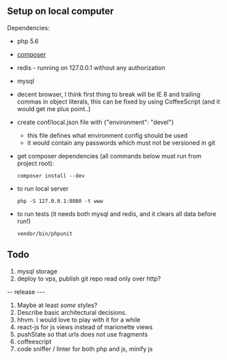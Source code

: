 
## Setup on local computer

Dependencies:

- php 5.6
- [composer](https://getcomposer.org/)
- redis - running on 127.0.0.1 without any authorization
- mysql
- decent browser, I think first thing to break will be IE 8 and trailing commas in object literals,
  this can be fixed by using CoffeeScript (and it would get me plus point..)

- create conf/local.json file with {"environment": "devel"}
  - this file defines what environment config should be used
  - it would contain any passwords which must not be versioned in git

- get composer dependencies (all commands below must run from project root):

	`composer install --dev`

- to run local server

	`php -S 127.0.0.1:8080 -t www`

- to run tests (it needs both mysql and redis, and it clears all data before run!)

	`vendor/bin/phpunit`


## Todo

1. mysql storage
1. deploy to vps, publish git repo read only over http?

-- release ---

1. Maybe at least <em>some</em> styles?
1. Describe basic architectural decisions.
1. hhvm. I would love to play with it for a while
1. react-js for js views instead of marionette views
1. pushState so that urls does not use fragments
1. coffeescript
1. code sniffer / linter for both php and js, minify js